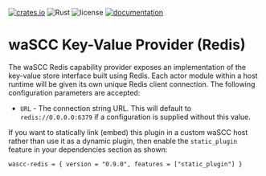 [![crates.io](https://img.shields.io/crates/v/wascc-redis.svg)](https://crates.io/crates/wascc-redis)
![Rust](https://github.com/wascc/redis-provider/workflows/Rust/badge.svg)
![license](https://img.shields.io/crates/l/wascc-redis.svg)
[![documentation](https://docs.rs/wascc-redis/badge.svg)](https://docs.rs/wascc-redis)

# waSCC Key-Value Provider (Redis)

The waSCC Redis capability provider exposes an implementation of the key-value store interface built using Redis. Each actor module within a host runtime will be given its own unique Redis client connection. The following configuration parameters are accepted:

* `URL` - The connection string URL. This will default to `redis://0.0.0.0:6379` if a configuration is supplied without this value.

If you want to statically link (embed) this plugin in a custom waSCC host rather than use it as a dynamic plugin, then enable the `static_plugin` feature in your dependencies section as shown:

```
wascc-redis = { version = "0.9.0", features = ["static_plugin"] }
```
